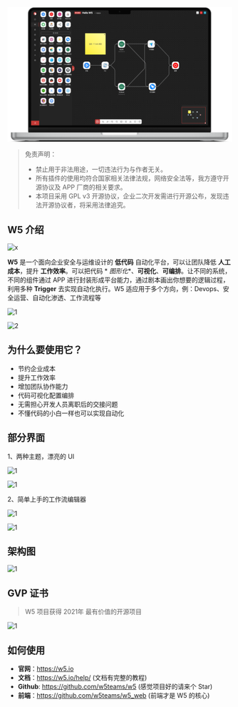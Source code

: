 ![x](./images/pc.png)

> 免责声明：
> - 禁止用于非法用途，一切违法行为与作者无关。
> - 所有插件的使用均符合国家相关法律法规，网络安全法等，我方遵守开源协议及 APP 厂商的相关要求。
> - 本项目采用 GPL v3 开源协议，企业二次开发需进行开源公布，发现违法开源协议者，将采用法律追究。

## W5 介绍

![x](./images/x.png)

**W5** 是一个面向企业安全与运维设计的 **低代码** 自动化平台，可以让团队降低 **人工成本**，提升 **工作效率**。可以把代码 *
*图形化**、**可视化**、**可编排**。让不同的系统，不同的组件通过 APP 进行封装形成平台能力，通过剧本画出你想要的逻辑过程，利用多种
**Trigger** 去实现自动化执行。W5 适应用于多个方向，例：Devops、安全运营、自动化渗透、工作流程等

![1](./images/1.png)

![2](./images/2.png)

## 为什么要使用它？

- 节约企业成本
- 提升工作效率
- 增加团队协作能力
- 代码可视化配置编排
- 无需担心开发人员离职后的交接问题
- 不懂代码的小白一样也可以实现自动化

## 部分界面

1、两种主题，漂亮的 UI

![1](./images/3.jpg)

![1](./images/4.jpg)

2、简单上手的工作流编辑器

![1](./images/5.jpg)

![1](./images/6.jpg)

## 架构图

![1](./images/jg.png)

## GVP 证书

> W5 项目获得 2021年 最有价值的开源项目

![1](./images/gvp.png)

## 如何使用

- **官网**：https://w5.io
- **文档**：https://w5.io/help/  (文档有完整的教程)
- **Github**: https://github.com/w5teams/w5 (感觉项目好的请来个 Star)
- **前端**：https://github.com/w5teams/w5_web (前端才是 W5 的核心)

